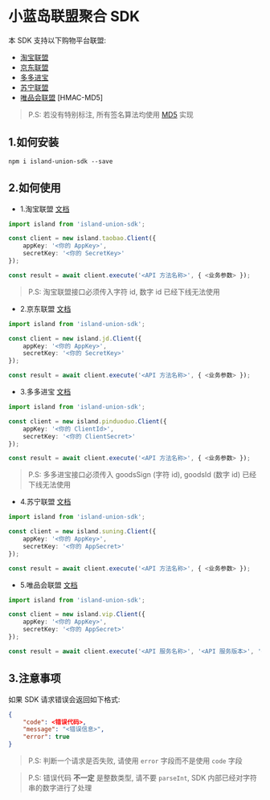 # 小蓝岛联盟聚合 SDK

本 SDK 支持以下购物平台联盟:
- [淘宝联盟](https://aff-open.taobao.com)
- [京东联盟](https://union.jd.com)
- [多多进宝](https://jinbao.pinduoduo.com)
- [苏宁联盟](https://sums.suning.com)
- [唯品会联盟](https://union.vip.com) [HMAC-MD5]

> P.S: 若没有特别标注, 所有签名算法均使用 [MD5](https://en.wikipedia.org/wiki/MD5) 实现

## 1.如何安装
```
npm i island-union-sdk --save
```

## 2.如何使用
- 1.淘宝联盟 [文档](https://open.taobao.com/api.htm?docId=24518&docType=2)
```TypeScript
import island from 'island-union-sdk';

const client = new island.taobao.Client({
    appKey: '<你的 AppKey>',
    secretKey: '<你的 SecretKey>'
});

const result = await client.execute('<API 方法名称>', { <业务参数> });
```

> P.S: 淘宝联盟接口必须传入字符 id, 数字 id 已经下线无法使用

- 2.京东联盟 [文档](https://union.jd.com/openplatform/api/v2)
```TypeScript
import island from 'island-union-sdk';

const client = new island.jd.Client({
    appKey: '<你的 AppKey>',
    secretKey: '<你的 SecretKey>'
});

const result = await client.execute('<API 方法名称>', { <业务参数> });
```

- 3.多多进宝 [文档](https://open.pinduoduo.com/application/document/api?id=pdd.ddk.goods.pid.generate)

```TypeScript
import island from 'island-union-sdk';

const client = new island.pinduoduo.Client({
    appKey: '<你的 ClientId>',
    secretKey: '<你的 ClientSecret>'
});

const result = await client.execute('<API 方法名称>', { <业务参数> });
```

> P.S: 多多进宝接口必须传入 goodsSign (字符 id), goodsId (数字 id) 已经下线无法使用

- 4.苏宁联盟 [文档](https://open.suning.com/ospos/apipage/toApiMethodDetailMenuNew.do?bustypeId=3)

```TypeScript
import island from 'island-union-sdk';

const client = new island.suning.Client({
    appKey: '<你的 AppKey>',
    secretKey: '<你的 AppSecret>'
});

const result = await client.execute('<API 方法名称>', { <业务参数> });
```

- 5.唯品会联盟 [文档](https://vop.vip.com/home#/api/service/list/2)

```TypeScript
import island from 'island-union-sdk';

const client = new island.vip.Client({
    appKey: '<你的 AppKey>',
    secretKey: '<你的 AppSecret>'
});

const result = await client.execute('<API 服务名称>', '<API 服务版本>', '<API 方法名称>', { <业务参数> });
```

## 3.注意事项

如果 SDK 请求错误会返回如下格式:
```JSON
{
    "code": <错误代码>,
    "message": "<错误信息>",
    "error": true
}
```

> P.S: 判断一个请求是否失败, 请使用 ``error`` 字段而不是使用 ``code`` 字段

> P.S: 错误代码 **不一定** 是整数类型, 请不要 ``parseInt``, SDK 内部已经对字符串的数字进行了处理
